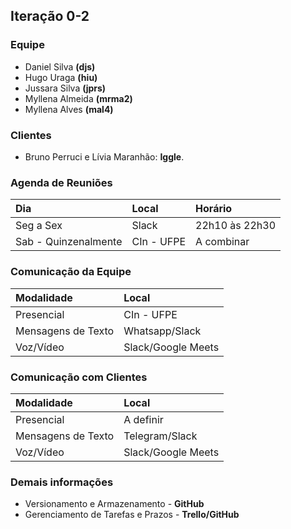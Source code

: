 ## Iteração 0-2

### Equipe
- Daniel Silva **(djs)**
- Hugo Uraga **(hiu)**
- Jussara Silva **(jprs)**
- Myllena Almeida **(mrma2)**
- Myllena Alves **(mal4)**

### Clientes
- Bruno Perruci e Lívia Maranhão: **Iggle**.

### Agenda de Reuniões
|Dia                  |Local     | Horário      |
|:--------------------|:---------|:-------------|
|Seg a Sex            |Slack     |22h10 às 22h30|
|Sab - Quinzenalmente |CIn - UFPE|A combinar    |

### Comunicação da Equipe
|Modalidade        | Local            |
|:-----------------|:-----------------|
|Presencial        |CIn - UFPE        |
|Mensagens de Texto|Whatsapp/Slack    |
|Voz/Vídeo         |Slack/Google Meets|

### Comunicação com Clientes
|Modalidade        | Local            |
|:-----------------|:-----------------|
|Presencial        |A definir         |
|Mensagens de Texto|Telegram/Slack    |
|Voz/Vídeo         |Slack/Google Meets|

### Demais informações
- Versionamento e Armazenamento - **GitHub**
- Gerenciamento de Tarefas e Prazos - **Trello/GitHub**
